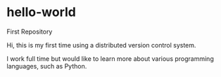 # hello-world
First Repository

Hi, this is my first time using a distributed version control system.

I work full time but would like to learn more about various programming languages, such as Python.
